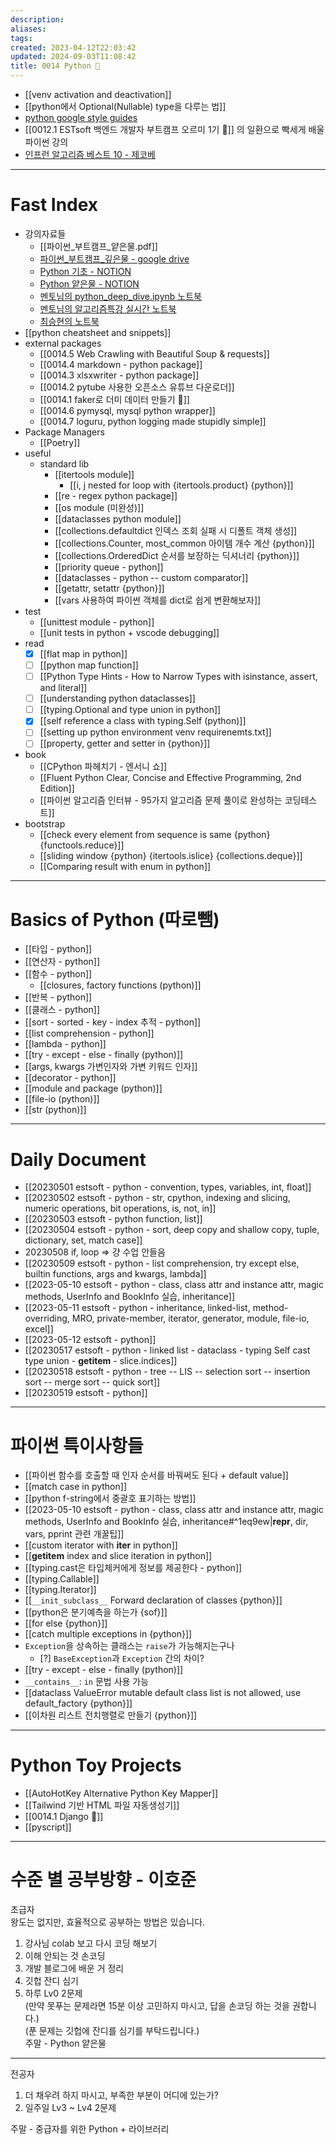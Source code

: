 ```yaml
---
description:
aliases: 
tags: 
created: 2023-04-12T22:03:42
updated: 2024-09-03T11:08:42
title: 0014 Python 🐍
---
```

- [[venv activation and deactivation]]
- [[python에서 Optional(Nullable) type을 다루는 법]]
- [python google style guides](https://google.github.io/styleguide/pyguide.html)
- [[0012.1 ESTsoft 백엔드 개발자 부트캠프 오르미 1기 🙊]] 의 일환으로 빡세게 배울 파이썬 강의
- [인프런 알고리즘 베스트 10 - 제코베](https://inf.run/qBQP)

---

# Fast Index

- 강의자료들
	- [[파이썬_부트캠프_얕은물.pdf]]
	- [파이썬_부트캠프_깊은물 - google drive](https://drive.google.com/drive/folders/1HdUC_HOL_evEy1ozrOd2OGcSnozYggSJ?usp=share_link)
	- [Python 기초 - NOTION](https://paullabworkspace.notion.site/Python-c20c452099dc46f4895019df86cb317b)
	- [Python 얕은물 - NOTION](https://shallowpython.notion.site/shallowpython/6e5d012e159d4e3fa3fe6ca8566d9e22?v=b73c91efc98c46e49158156a5927a4fd)
	- [멘토님의 python_deep_dive.ipynb 노트북](https://colab.research.google.com/drive/1IRa8nYwM2HtkzlNJGBlavWK96kffytm_?usp=sharing#scrollTo=E1nDm4EOyOxg)
	- [멘토님의 알고리즘특강 실시간 노트북](https://colab.research.google.com/drive/18ezSWxVCOIRw-AB84gVsap-Zi22oQpkR?usp=sharing)
	- [최승현의 노트북](https://colab.research.google.com/drive/1gxoD01mjta80MkTOlrei1BHSUI0_k9-R?usp=sharing) 
- [[python cheatsheet and snippets]]
- external packages
	- [[0014.5 Web Crawling with Beautiful Soup & requests]]
	- [[0014.4 markdown - python package]]
	- [[0014.3 xlsxwriter - python package]]
	- [[0014.2 pytube 사용한 오픈소스 유튜브 다운로더]]
	- [[0014.1 faker로 더미 데이터 만들기 🐍]]
	- [[0014.6 pymysql, mysql python wrapper]]
	- [[0014.7 loguru, python logging made stupidly simple]]
- Package Managers
	- [[Poetry]]
- useful
	- standard lib
		- [[itertools module]]
			- [[i, j nested for loop with {itertools.product} {python}]]
		- [[re - regex python package]]
		- [[os module (미완성)]]
		- [[dataclasses python module]]
		- [[collections.defaultdict   인덱스 조회 실패 시 디폴트 객체 생성]] 
		- [[collections.Counter, most_common 아이템 개수 계산 {python}]]
		- [[collections.OrderedDict 순서를 보장하는 딕셔너리 {python}]]
		- [[priority queue - python]]
		- [[dataclasses - python -- custom comparator]]
		- [[getattr, setattr {python}]]
		- [[vars 사용하여 파이썬 객체를 dict로 쉽게 변환해보자]]
- test
	- [[unittest module - python]]
	- [[unit tests in python + vscode debugging]]
- read
	- [x] [[flat map in python]]
	- [ ] [[python map function]]
	- [ ] [[Python Type Hints - How to Narrow Types with isinstance, assert, and literal]]
	- [ ] [[understanding python dataclasses]]
	- [ ]  [[typing.Optional and type union in python]]
	- [x] [[self reference a class with typing.Self (python)]]
	- [ ] [[setting up python environment venv requirenemts.txt]]
	- [ ] [[property, getter and setter in {python}]]
 - book
	- [[CPython 파헤치기 - 엔서니 쇼]]
	- [[Fluent Python Clear, Concise and Effective Programming, 2nd Edition]]
	- [[파이썬 알고리즘 인터뷰 - 95가지 알고리즘 문제 풀이로 완성하는 코딩테스트]]
- bootstrap
	- [[check every element from sequence is same {python} {functools.reduce}]]
	- [[sliding window {python} {itertools.islice} {collections.deque}]]
	- [[Comparing result with enum in python]]

---

# Basics of Python (따로뺌)

- [[타입 - python]]
- [[연산자 - python]]
- [[함수 - python]]
	- [[closures, factory functions (python)]]
- [[반복 - python]]
- [[클래스 - python]]
- [[sort - sorted - key - index 추적 - python]]
- [[list comprehension - python]]
- [[lambda - python]]
- [[try - except - else - finally (python)]]
- [[args, kwargs 가변인자와 가변 키워드 인자]]
- [[decorator - python]]
- [[module and package (python)]]
- [[file-io (python)]]
- [[str (python)]]

---

# Daily Document

- [[20230501 estsoft - python - convention, types, variables, int, float]]
- [[20230502 estsoft - python - str,  cpython, indexing and slicing, numeric operations, bit operations, is, not, in]]
- [[20230503 estsoft - python function, list]]
- [[20230504 estsoft - python - sort, deep copy and shallow copy, tuple, dictionary, set, match case]]
- 20230508 if, loop => 걍 수업 안들음
- [[20230509 estsoft - python - list comprehension, try except else, builtin functions, args and kwargs, lambda]]
- [[2023-05-10 estsoft - python - class, class attr and instance attr, magic methods, UserInfo and BookInfo 실습, inheritance]]
- [[2023-05-11 estsoft - python - inheritance, linked-list, method-overriding, MRO, private-member, iterator, generator, module, file-io, excel]]
- [[2023-05-12 estsoft - python]]
- [[20230517 estsoft - python - linked list - dataclass - typing Self cast type union - __getitem__ - slice.indices]]
- [[20230518 estsoft - python - tree -- LIS -- selection sort -- insertion sort -- merge sort -- quick sort]]
- [[20230519 estsoft - python]]

---

# 파이썬 특이사항들

- [[파이썬 함수를 호출할 때 인자 순서를 바꿔써도 된다 + default value]]
- [[match case in python]]
- [[python f-string에서 중괄호 표기하는 방법]]
- [[2023-05-10 estsoft - python - class, class attr and instance attr, magic methods, UserInfo and BookInfo 실습, inheritance#^1eq9ew|__repr__, dir, vars, pprint 관련 개꿀팁]]
- [[custom iterator with __iter__ in python]]
- [[__getitem__ index and slice iteration in python]]
- [[typing.cast은 타입체커에게 정보를 제공한다 - python]]
- [[typing.Callable]]
- [[typing.Iterator]]
- [[`__init_subclass__` Forward declaration of classes {python}]]
- [[python은 분기예측을 하는가 {sof}]]
- [[for else {python}]]
- [[catch multiple exceptions in {python}]]
- `Exception`을 상속하는 클래스는 `raise`가 가능해지는구나 
	- [?] `BaseException`과 `Exception` 간의 차이?
- [[try - except - else - finally (python)]]
- `__contains__`: `in` 문법 사용 가능
- [[dataclass ValueError mutable default class list is not allowed, use default_factory {python}]]
- [[이차원 리스트 전치행렬로 만들기 {python}]]

---

# Python Toy Projects

- [[AutoHotKey Alternative Python Key Mapper]]
- [[Tailwind 기반 HTML 파일 자동생성기]]
- [[0014.1 Django 🎈]]
- [[pyscript]]


---

# 수준 별 공부방향 - 이호준

초급자  
왕도는 없지만, 효율적으로 공부하는 방법은 있습니다.

1. 강사님 colab 보고 다시 코딩 해보기 
2. 이해 안되는 것 손코딩 
3. 개발 블로그에 배운 거 정리 
4. 깃헙 잔디 심기
5. 하루 Lv0 2문제  
(만약 못푸는 문제라면 15분 이상 고민하지 마시고, 답을 손코딩 하는 것을 권합니다.)  
(푼 문제는 깃헙에 잔디를 심기를 부탁드립니다.)  
주말 - Python 얕은물

---
전공자

1. 더 채우려 하지 마시고, 부족한 부분이 어디에 있는가?
2. 일주일 Lv3 ~ Lv4 2문제

주말 - 중급자를 위한 Python + 라이브러리

